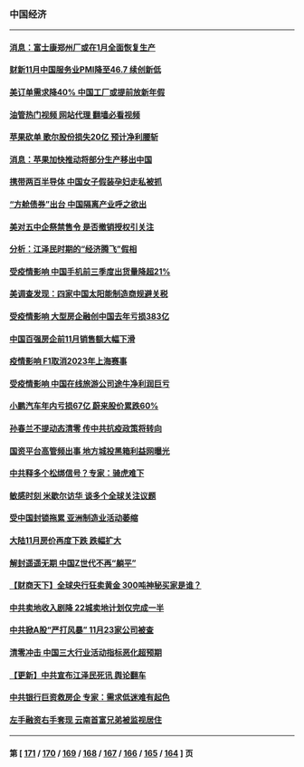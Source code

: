 ### 中国经济
---
#### [消息：富士康郑州厂或在1月全面恢复生产](../../pages/ncid283/n13878800.md?12052045) 
#### [财新11月中国服务业PMI降至46.7 续创新低](../../pages/ncid283/n13878711.md?12052045) 
#### [美订单需求降40% 中国工厂或提前放新年假](../../pages/ncid283/n13878498.md?12052045) 
#### [油管热门视频 网站代理 翻墙必看视频](http://138.2.39.72:81/youtube.html?epic-marker?12052045)
#### [苹果砍单 歌尔股份损失20亿 预计净利腰斩](../../pages/ncid283/n13878113.md?12052045) 
#### [消息：苹果加快推动将部分生产移出中国](../../pages/ncid283/n13878030.md?12052045) 
#### [携带两百半导体 中国女子假装孕妇走私被抓](../../pages/ncid283/n13877878.md?12052045) 
#### [“方舱债券”出台 中国隔离产业呼之欲出](../../pages/ncid283/n13876933.md?12052045) 
#### [美对五中企祭禁售令 是否撤销授权引关注](../../pages/ncid283/n13877620.md?12052045) 
#### [分析：江泽民时期的“经济腾飞”假相](../../pages/ncid283/n13877564.md?12052045) 
#### [受疫情影响 中国手机前三季度出货量降超21%](../../pages/ncid283/n13877650.md?12052045) 
#### [美调查发现：四家中国太阳能制造商规避关税](../../pages/ncid283/n13877642.md?12052045) 
#### [受疫情影响 大型房企融创中国去年亏损383亿](../../pages/ncid283/n13877621.md?12052045) 
#### [中国百强房企前11月销售额大幅下滑](../../pages/ncid283/n13877619.md?12052045) 
#### [疫情影响 F1取消2023年上海赛事](../../pages/ncid283/n13877549.md?12052045) 
#### [受疫情影响 中国在线旅游公司途牛净利润巨亏](../../pages/ncid283/n13876978.md?12052045) 
#### [小鹏汽车年内亏损67亿 蔚来股价累跌60%](../../pages/ncid283/n13876944.md?12052045) 
#### [孙春兰不提动态清零 传中共抗疫政策将转向](../../pages/ncid283/n13876861.md?12052045) 
#### [国资平台高管频出事 地方城投黑箱利益网曝光](../../pages/ncid283/n13876893.md?12052045) 
#### [中共释多个松绑信号？专家：骑虎难下](../../pages/ncid283/n13876891.md?12052045) 
#### [敏感时刻 米歇尔访华 谈多个全球关注议题](../../pages/ncid283/n13876726.md?12052045) 
#### [受中国封锁拖累 亚洲制造业活动萎缩](../../pages/ncid283/n13876626.md?12052045) 
#### [大陆11月房价再度下跌 跌幅扩大](../../pages/ncid283/n13876559.md?12052045) 
#### [解封遥遥无期 中国Z世代不再“躺平”](../../pages/ncid283/n13876294.md?12052045) 
#### [【财商天下】全球央行狂卖黄金 300吨神秘买家是谁？](../../pages/ncid283/n13876296.md?12052045) 
#### [中共卖地收入剧降 22城卖地计划仅完成一半](../../pages/ncid283/n13876229.md?12052045) 
#### [中共掀A股“严打风暴” 11月23家公司被查](../../pages/ncid283/n13876203.md?12052045) 
#### [清零冲击 中国三大行业活动指标恶化超预期](../../pages/ncid283/n13876195.md?12052045) 
#### [【更新】中共宣布江泽民死讯 舆论翻车](../../pages/ncid283/n13876029.md?12052045) 
#### [中共银行巨资救房企 专家：需求低迷难有起色](../../pages/ncid283/n13875280.md?12052045) 
#### [左手融资右手套现 云南首富兄弟被监视居住](../../pages/ncid283/n13875263.md?12052045) 

---
#### 第 [ [171](./171.md?12052045) / [170](./170.md?12052045) / [169](./169.md?12052045) / [168](./168.md?12052045) / [167](./167.md?12052045) / [166](./166.md?12052045) / [165](./165.md?12052045) / [164](./164.md?12052045) ] 页
